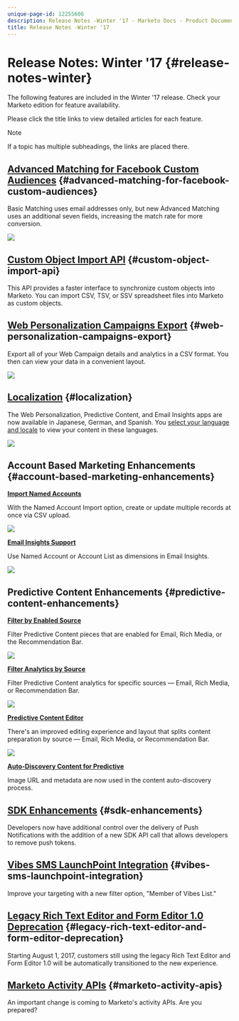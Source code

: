 ```yaml
---
unique-page-id: 12255606
description: Release Notes -Winter '17 - Marketo Docs - Product Documentation
title: Release Notes -Winter '17
---
```


# Release Notes: Winter '17 {#release-notes-winter}

The following features are included in the Winter '17 release. Check your Marketo edition for feature availability.

Please click the title links to view detailed articles for each feature.

>[!NOTE]
>
>If a topic has multiple subheadings, the links are placed there.

## [Advanced Matching for Facebook Custom Audiences](/help/marketo/product-docs/demand-generation/ad-network-integrations/add-facebook-custom-audiences-as-a-launchpoint-service.md) {#advanced-matching-for-facebook-custom-audiences}

Basic Matching uses email addresses only, but new Advanced Matching uses an additional seven fields, increasing the match rate for more conversion.

![](assets/fb-custom-audiences-schebsches.png)

## [Custom Object Import API](https://developers.marketo.com/rest-api/lead-database/custom-objects/) {#custom-object-import-api}

This API provides a faster interface to synchronize custom objects into Marketo. You can import CSV, TSV, or SSV spreadsheet files into Marketo as custom objects.

## [Web Personalization Campaigns Export](/help/marketo/product-docs/web-personalization/working-with-web-campaigns/export-web-campaign-data.md) {#web-personalization-campaigns-export}

Export all of your Web Campaign details and analytics in a CSV format. You then can view your data in a convenient layout.

![](assets/web-personalization-csv-download-hand.png)

## [Localization](https://docs.marketo.com/display/docs/web+personalization) {#localization}

The Web Personalization, Predictive Content, and Email Insights apps are now available in Japanese, German, and Spanish. You [select your language and locale](/help/marketo/product-docs/administration/settings/select-your-language-locale-and-time-zone.md) to view your content in these languages.

![](assets/japanese-web-personalization.png)

## Account Based Marketing Enhancements {#account-based-marketing-enhancements}

**[Import Named Accounts](/help/marketo/product-docs/account-based-marketing/target/named-accounts/import-named-accounts.md)**

With the Named Account Import option, create or update multiple records at once via CSV upload.

![](assets/inatwo.png)

**[Email Insights Support](/help/marketo/product-docs/reporting/email-insights/filtering-in-email-insights.md)**

Use Named Account or Account List as dimensions in Email Insights.

![](assets/ei.png)

## Predictive Content Enhancements {#predictive-content-enhancements}

**[Filter by Enabled Source](/help/marketo/product-docs/predictive-content/working-with-predictive-content/understanding-predictive-content.md)**

Filter Predictive Content pieces that are enabled for Email, Rich Media, or the Recommendation Bar.

![](assets/predictive-content-enabled-source.png)

**[Filter Analytics by Source](/help/marketo/product-docs/predictive-content/working-with-predictive-content/understanding-predictive-content.md)**

Filter Predictive Content analytics for specific sources — Email, Rich Media, or Recommendation Bar.

![](assets/predictive-content-analytics-by-source.png)

**[Predictive Content Editor](https://docs.marketo.com/display/docs/edit+predictive+content)**

There's an improved editing experience and layout that splits content preparation by source — Email, Rich Media, or Recommendation Bar.

![](assets/predictive-content-editor.png)

**[Auto-Discovery Content for Predictive](/help/marketo/product-docs/predictive-content/getting-started/enable-content-discovery.md)**

Image URL and metadata are now used in the content auto-discovery process.

## [SDK Enhancements](https://developers.marketo.com/mobile/) {#sdk-enhancements}

Developers now have additional control over the delivery of Push Notifications with the addition of a new SDK API call that allows developers to remove push tokens.

## [Vibes SMS LaunchPoint Integration](/help/marketo/product-docs/mobile-marketing/vibes-sms-messages/use-vibes-sms-messages-in-smart-list-triggers-and-filters.md) {#vibes-sms-launchpoint-integration}

Improve your targeting with a new filter option, "Member of Vibes List."

## [Legacy Rich Text Editor and Form Editor 1.0 Deprecation](https://nation.marketo.com/docs/DOC-4315) {#legacy-rich-text-editor-and-form-editor-deprecation}

Starting August 1, 2017, customers still using the legacy Rich Text Editor and Form Editor 1.0 will be automatically transitioned to the new experience.

## [Marketo Activity APIs](https://developers.marketo.com/blog/important-change-activity-records-marketo-apis/) {#marketo-activity-apis}

An important change is coming to Marketo's activity APIs. Are you prepared?
